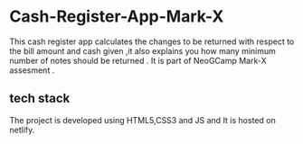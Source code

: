 # Cash-Register-App-Mark-X

This cash register app calculates the changes to be returned with respect to the bill amount and cash given ,it also explains you how many minimum number of notes should be returned 
.
It is part of NeoGCamp Mark-X assesment .


## tech stack

The project is developed using HTML5,CSS3 and JS and It is hosted on netlify.
